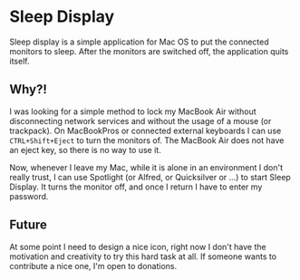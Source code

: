 # Sleep Display

Sleep display is a simple application for Mac OS to put the connected monitors to sleep. After the monitors are switched off, the application quits itself.

## Why?!

I was looking for a simple method to lock my MacBook Air without disconnecting network services and without the usage of a mouse (or trackpack). On MacBookPros or connected external keyboards I can use `CTRL+Shift+Eject` to turn the monitors of. The MacBook Air does not have an eject key, so there is no way to use it.

Now, whenever I leave my Mac, while it is alone in an environment I don't really trust, I can use Spotlight (or Alfred, or Quicksilver or …) to start Sleep Display. It turns the monitor off, and once I return I have to enter my password. 

## Future

At some point I need to design a nice icon, right now I don't have the motivation and creativity to try this hard task at all. If someone wants to contribute a nice one, I'm open to donations.